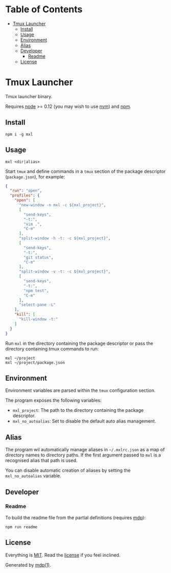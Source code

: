 Table of Contents
=================

* [Tmux Launcher](#tmux-launcher)
  * [Install](#install)
  * [Usage](#usage)
  * [Environment](#environment)
  * [Alias](#alias)
  * [Developer](#developer)
    * [Readme](#readme)
  * [License](#license)

Tmux Launcher
=============

Tmux launcher binary.

Requires [node](http://nodejs.org) >= 0.12 (you may wish to use [nvm](https://github.com/creationix/nvm)) and [npm](http://www.npmjs.org).

## Install

```
npm i -g mxl
```

## Usage

```
mxl <dir|alias>
```

Start `tmux` and define commands in a `tmux` section of the package descriptor 
(`package.json`), for example:

```json
{
  "run": "open",
  "profiles": {
    "open": [
      "new-window -n mxl -c ${mxl_project}",
      [
        "send-keys",
        "-t:",
        "vim .",
        "C-m"
      ],
      "split-window -h -t: -c ${mxl_project}",
      [
        "send-keys",
        "-t:",
        "git status",
        "C-m"
      ],
      "split-window -v -t: -c ${mxl_project}",
      [
        "send-keys",
        "-t:",
        "npm test",
        "C-m"
      ],
      "select-pane -L"
    ],
    "kill": [
      "kill-window -t:"
    ]
  }
}
```

Run `mxl` in the directory containing the package descriptor or pass 
the directory containing tmux commands to run:

```
mxl ~/project
mxl ~/project/package.json
```

## Environment

Environment variables are parsed within the `tmux` configuration section.

The program exposes the following variables:

* `mxl_project`: The path to the directory containing the package descriptor.
* `mxl_no_autoalias`: Set to disable the default auto alias management.

## Alias

The program wil automatically manage aliases in `~/.mxlrc.json` as a map of 
directory names to directory paths. If the first argument passed to `mxl` is a 
recognised alias that path is used.

You can disable automatic creation of aliases by setting the `mxl_no_autoalias` 
variable.

## Developer

### Readme

To build the readme file from the partial definitions (requires [mdp](https://github.com/freeformsystems/mdp)):

```
npm run readme
```

## License

Everything is [MIT](http://en.wikipedia.org/wiki/MIT_License). Read the [license](https://github.com/freeformsystems/mxl/blob/master/LICENSE) if you feel inclined.

Generated by [mdp(1)](https://github.com/freeformsystems/mdp).

[node]: http://nodejs.org
[npm]: http://www.npmjs.org
[mdp]: https://github.com/freeformsystems/mdp
[nvm]: https://github.com/creationix/nvm
